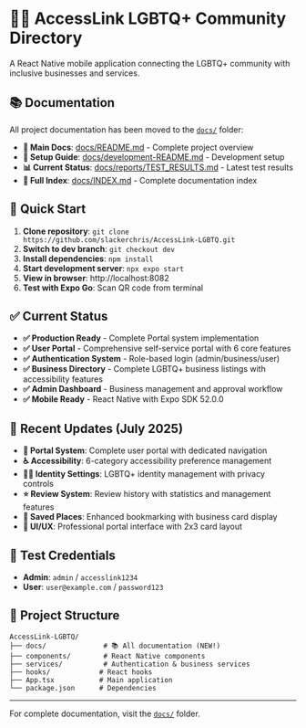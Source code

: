 # 🏳️‍🌈 AccessLink LGBTQ+ Community Directory

A React Native mobile application connecting the LGBTQ+ community with inclusive businesses and services.

## 📚 Documentation

All project documentation has been moved to the [`docs/`](docs/) folder:

- **📖 Main Docs**: [docs/README.md](docs/README.md) - Complete project overview
- **🔧 Setup Guide**: [docs/development-README.md](docs/development-README.md) - Development setup
- **📊 Current Status**: [docs/reports/TEST_RESULTS.md](docs/reports/TEST_RESULTS.md) - Latest test results
- **📁 Full Index**: [docs/INDEX.md](docs/INDEX.md) - Complete documentation index

## 🚀 Quick Start

1. **Clone repository**: `git clone https://github.com/slackerchris/AccessLink-LGBTQ.git`
2. **Switch to dev branch**: `git checkout dev`
3. **Install dependencies**: `npm install`
4. **Start development server**: `npx expo start`
5. **View in browser**: http://localhost:8082
6. **Test with Expo Go**: Scan QR code from terminal

## ✅ Current Status

- **✅ Production Ready** - Complete Portal system implementation
- **✅ User Portal** - Comprehensive self-service portal with 6 core features
- **✅ Authentication System** - Role-based login (admin/business/user)
- **✅ Business Directory** - Complete LGBTQ+ business listings with accessibility features
- **✅ Admin Dashboard** - Business management and approval workflow
- **✅ Mobile Ready** - React Native with Expo SDK 52.0.0

## 🎯 Recent Updates (July 2025)

- **🚪 Portal System**: Complete user portal with dedicated navigation
- **♿ Accessibility**: 6-category accessibility preference management
- **🏳️‍🌈 Identity Settings**: LGBTQ+ identity management with privacy controls  
- **⭐ Review System**: Review history with statistics and management features
- **📍 Saved Places**: Enhanced bookmarking with business card display
- **🎨 UI/UX**: Professional portal interface with 2x3 card layout

## 🧪 Test Credentials

- **Admin**: `admin` / `accesslink1234`
- **User**: `user@example.com` / `password123`

## 📂 Project Structure

```
AccessLink-LGBTQ/
├── docs/              # 📚 All documentation (NEW!)
├── components/        # React Native components
├── services/          # Authentication & business services
├── hooks/            # React hooks
├── App.tsx           # Main application
└── package.json      # Dependencies
```

---

For complete documentation, visit the [`docs/`](docs/) folder.
